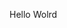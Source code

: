 Hello Wolrd








































































































































































































































































































































































































































































































































































































































































































































































































































































































































































































































































































































































































































































































































































































































































































































































































































































































































































































































































































































































































































































































































































































































































































































































































































































































































































































































































































































































































































































































































































































































































































































































































































































































































































































































































































































































































































































































































